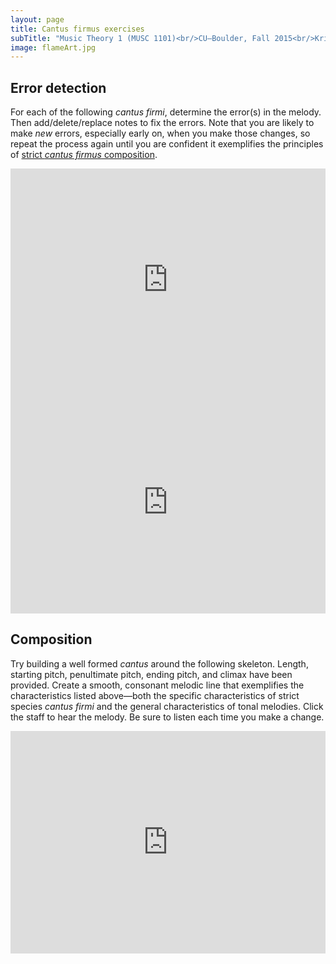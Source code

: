```yaml
---
layout: page
title: Cantus firmus exercises
subTitle: "Music Theory 1 (MUSC 1101)<br/>CU–Boulder, Fall 2015<br/>Kris Shaffer, Ph.D. – instructor"
image: flameArt.jpg
---
```


## Error detection

For each of the following *cantus firmi*, determine the error(s) in the melody. Then add/delete/replace notes to fix the errors. Note that you are likely to make *new* errors, especially early on, when you make those changes, so repeat the process again until you are confident it exemplifies the principles of [strict *cantus firmus* composition](http://openmusictheory.com/cantusFirmus.html).

<iframe src="https://trinket.io/embed/music/9296fd3bd3" width="100%" height="356" frameborder="0" marginwidth="0" marginheight="0" allowfullscreen></iframe>

<iframe src="https://trinket.io/embed/music/cd6f36426f" width="100%" height="356" frameborder="0" marginwidth="0" marginheight="0" allowfullscreen></iframe>

## Composition

Try building a well formed *cantus* around the following skeleton. Length, starting pitch, penultimate pitch, ending pitch, and climax have been provided. Create a smooth, consonant melodic line that exemplifies the characteristics listed above—both the specific characteristics of strict species *cantus firmi* and the general characteristics of tonal melodies. Click the staff to hear the melody. Be sure to listen each time you make a change.

<iframe src="https://trinket.io/embed/music/2aed0fc219" width="100%" height="356" frameborder="0" marginwidth="0" marginheight="0" allowfullscreen></iframe>